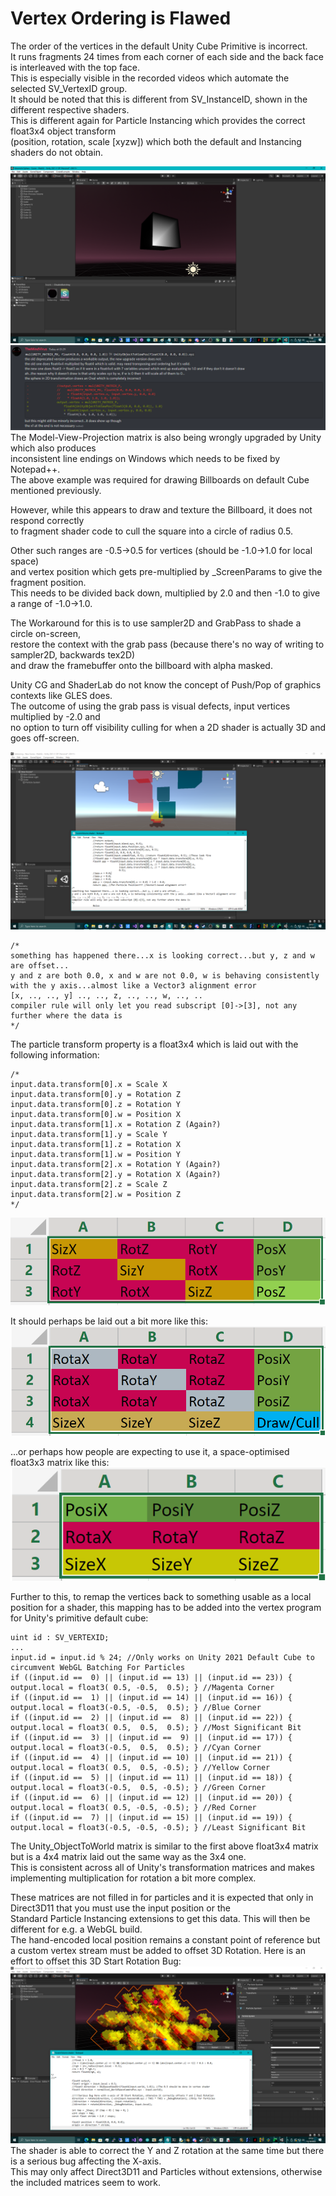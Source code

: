 # Vertex Ordering is Flawed

The order of the vertices in the default Unity Cube Primitive is incorrect. \
It runs fragments 24 times from each corner of each side and the back face is interleaved with the top face. \
This is especially visible in the recorded videos which automate the selected SV_VertexID group. \
It should be noted that this is different from SV_InstanceID, shown in the different respective shaders. \
This is different again for Particle Instancing which provides the correct float3x4 object transform \
(position, rotation, scale [xyzw]) which both the default and Instancing shaders do not obtain. 

![screenshot](/VertexOrdering/screenshot.png)
![screenshot2](/VertexOrdering/screenshot2.png)
The Model-View-Projection matrix is also being wrongly upgraded by Unity which also produces \
inconsistent line endings on Windows which needs to be fixed by Notepad++. \
The above example was required for drawing Billboards on default Cube mentioned previously.

However, while this appears to draw and texture the Billboard, it does not respond correctly \
to fragment shader code to cull the square into a circle of radius 0.5.

Other such ranges are -0.5->0.5 for vertices (should be -1.0->1.0 for local space) \
and vertex position which gets pre-multiplied by \_ScreenParams to give the fragment position. \
This needs to be divided back down, multiplied by 2.0 and then -1.0 to give a range of -1.0->1.0.

The Workaround for this is to use sampler2D and GrabPass to shade a circle on-screen, \
restore the context with the grab pass (because there's no way of writing to sampler2D, backwards tex2D) \
and draw the framebuffer onto the billboard with alpha masked.

Unity CG and ShaderLab do not know the concept of Push/Pop of graphics contexts like GLES does. \
The outcome of using the grab pass is visual defects, input vertices multiplied by -2.0 and \
no option to turn off visibility culling for when a 2D shader is actually 3D and goes off-screen.

![screenshot3](/VertexOrdering/screenshot3.png)
```
/*
something has happened there...x is looking correct...but y, z and w are offset...
y and z are both 0.0, x and w are not 0.0, w is behaving consistently with the y axis...almost like a Vector3 alignment error
[x, .., .., y] .., .., z, .., .., w, .., ..
compiler rule will only let you read subscript [0]->[3], not any further where the data is
*/
```
The particle transform property is a float3x4 which is laid out with the following information:
```
/*
input.data.transform[0].x = Scale X
input.data.transform[0].y = Rotation Z
input.data.transform[0].z = Rotation Y
input.data.transform[0].w = Position X
input.data.transform[1].x = Rotation Z (Again?)
input.data.transform[1].y = Scale Y
input.data.transform[1].z = Rotation X
input.data.transform[1].w = Position Y
input.data.transform[2].x = Rotation Y (Again?)
input.data.transform[2].y = Rotation X (Again?)
input.data.transform[2].z = Scale Z
input.data.transform[2].w = Position Z
*/
```
![screenshot4](/VertexOrdering/screenshot4.png)

It should perhaps be laid out a bit more like this:
![screenshot5](/VertexOrdering/screenshot5.png)

...or perhaps how people are expecting to use it, a space-optimised float3x3 matrix like this:
![screenshot6](/VertexOrdering/screenshot6.png)

Further to this, to remap the vertices back to something usable as a local position for a shader,
this mapping has to be added into the vertex program for Unity's primitive default cube:
```
uint id : SV_VERTEXID;
...
input.id = input.id % 24; //Only works on Unity 2021 Default Cube to circumvent WebGL Batching For Particles
if ((input.id ==  0) || (input.id == 13) || (input.id == 23)) { output.local = float3( 0.5, -0.5,  0.5); } //Magenta Corner
if ((input.id ==  1) || (input.id == 14) || (input.id == 16)) { output.local = float3(-0.5, -0.5,  0.5); } //Blue Corner
if ((input.id ==  2) || (input.id ==  8) || (input.id == 22)) { output.local = float3( 0.5,  0.5,  0.5); } //Most Significant Bit
if ((input.id ==  3) || (input.id ==  9) || (input.id == 17)) { output.local = float3(-0.5,  0.5,  0.5); } //Cyan Corner
if ((input.id ==  4) || (input.id == 10) || (input.id == 21)) { output.local = float3( 0.5,  0.5, -0.5); } //Yellow Corner
if ((input.id ==  5) || (input.id == 11) || (input.id == 18)) { output.local = float3(-0.5,  0.5, -0.5); } //Green Corner
if ((input.id ==  6) || (input.id == 12) || (input.id == 20)) { output.local = float3( 0.5, -0.5, -0.5); } //Red Corner
if ((input.id ==  7) || (input.id == 15) || (input.id == 19)) { output.local = float3(-0.5, -0.5, -0.5); } //Least Significant Bit
```
The Unity_ObjectToWorld matrix is similar to the first above float3x4 matrix but is a 4x4 matrix laid out the same way as the 3x4 one. \
This is consistent across all of Unity's transformation matrices and makes implementing multiplication for rotation a bit more complex.

These matrices are not filled in for particles and it is expected that only in Direct3D11 that you must use the input position or the \
Standard Particle Instancing extensions to get this data. This will then be different for e.g. a WebGL build. \
The hand-encoded local position remains a constant point of reference but a custom vertex stream must be added to offset 3D Rotation.
Here is an effort to offset this 3D Start Rotation Bug:
![screenshot7](/VertexOrdering/screenshot7.png)
The shader is able to correct the Y and Z rotation at the same time but there is a serious bug affecting the X-axis. \
This may only affect Direct3D11 and Particles without extensions, otherwise the included matrices seem to work.
